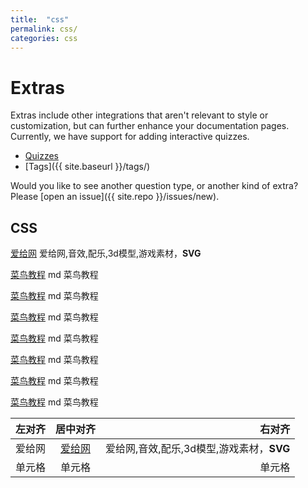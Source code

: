 ```yaml
---
title:  "css"
permalink: css/
categories: css
---
```


# Extras

Extras include other integrations that aren't relevant to style or customization,
but can further enhance your documentation pages. Currently, we have support
for adding interactive quizzes.

 - [Quizzes](example-quiz)
 - [Tags]({{ site.baseurl }}/tags/)

Would you like to see another question type, or another kind of extra? Please [open an issue]({{ site.repo }}/issues/new).


## CSS

[爱给网](https://www.aigei.com/) 爱给网,音效,配乐,3d模型,游戏素材，**SVG**

[菜鸟教程](https://www.runoob.com/markdown) md 菜鸟教程

[菜鸟教程](https://www.runoob.com/markdown) md 菜鸟教程

[菜鸟教程](https://www.runoob.com/markdown) md 菜鸟教程

[菜鸟教程](https://www.runoob.com/markdown) md 菜鸟教程

[菜鸟教程](https://www.runoob.com/markdown) md 菜鸟教程

[菜鸟教程](https://www.runoob.com/markdown) md 菜鸟教程

[菜鸟教程](https://www.runoob.com/markdown) md 菜鸟教程

| 左对齐 | 居中对齐 | 右对齐 |
| :-----| :----: | ----: |
| 爱给网 | [爱给网](https://www.aigei.com/) | 爱给网,音效,配乐,3d模型,游戏素材，**SVG** |
| 单元格 | 单元格 | 单元格 |
